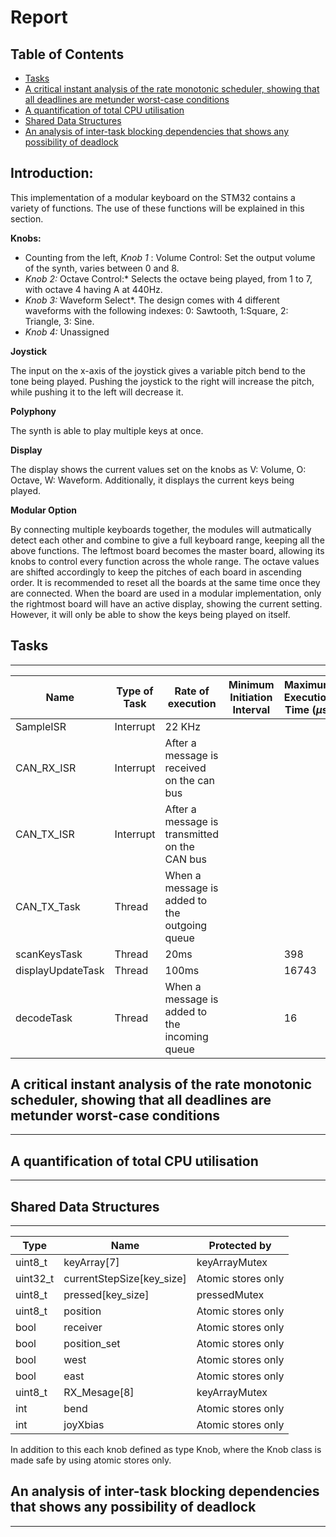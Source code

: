 # Report

## Table of Contents <!-- omit from toc -->
- [Tasks](#tasks)
- [A critical instant analysis of the rate monotonic scheduler, showing that all deadlines are metunder worst-case conditions](#a-critical-instant-analysis-of-the-rate-monotonic-scheduler-showing-that-all-deadlines-are-metunder-worst-case-conditions)
- [A quantification of total CPU utilisation](#a-quantification-of-total-cpu-utilisation)
- [Shared Data Structures](#shared-data-structures)
- [An analysis of inter-task blocking dependencies that shows any possibility of deadlock](#an-analysis-of-inter-task-blocking-dependencies-that-shows-any-possibility-of-deadlock)

## Introduction:

This implementation of a modular keyboard on the STM32 contains a variety of functions. The use of these functions will be explained in this section.

**Knobs:**

- Counting from the left, *Knob 1* : Volume Control: Set the output volume of the synth, varies between 0 and 8.
- *Knob 2:* Octave Control:* Selects the octave being played, from 1 to 7, with octave 4  having A at 440Hz.
- *Knob 3:* Waveform Select*. The design comes with 4 different waveforms with the following indexes: 0: Sawtooth, 1:Square, 2: Triangle, 3: Sine.
- *Knob 4:* Unassigned

**Joystick**

The input on the x-axis of the joystick gives a variable pitch bend to the tone being played. Pushing the joystick to the right will increase the pitch, while pushing it to the left will decrease it.

**Polyphony**

The synth is able to play multiple keys at once.

**Display**

The display shows the current values set on the knobs as V: Volume, O: Octave, W: Waveform. Additionally, it displays the current keys being played.

**Modular Option**

By connecting multiple keyboards together, the modules will autmatically detect each other and combine to give a full keyboard range, keeping all the above functions. The leftmost board becomes the master board, allowing its knobs to control every function across the whole range. The octave values are shifted accordingly to keep the pitches of each board in ascending order. It is recommended to reset all the boards at the same time once they are connected. When the board are used in a modular implementation, only the rightmost board will have an active display, showing the current setting. However, it will only be able to show the keys being played on itself.




## Tasks
___

| Name              | Type of Task | Rate of execution                             | Minimum Initiation Interval  | Maximum Execution Time ($\mu$s) |
|-------------------|--------------|-----------------------------------------------|------------------------------|-----------------------------|
| SampleISR         | Interrupt    | 22 KHz                                        |                              |                             |
| CAN_RX_ISR        | Interrupt    | After a message is received on the can bus    |                              |                             |
| CAN_TX_ISR        | Interrupt    | After a message is transmitted on the CAN bus |                              |                             |
| CAN_TX_Task       | Thread       | When a message is added to the outgoing queue |                              |                             |
| scanKeysTask      | Thread       | 20ms                                          |                              | 398                         |
| displayUpdateTask | Thread       | 100ms                                         |                              | 16743                       |
| decodeTask        | Thread       | When a message is added to the incoming queue |                              | 16                          |


## A critical instant analysis of the rate monotonic scheduler, showing that all deadlines are metunder worst-case conditions
___

## A quantification of total CPU utilisation
___


## Shared Data Structures
___

| Type     | Name                      | Protected by       |
|----------|---------------------------|--------------------|
| uint8_t  | keyArray[7]               | keyArrayMutex      |
| uint32_t | currentStepSize[key_size] | Atomic stores only |
| uint8_t  | pressed[key_size]         | pressedMutex       |
| uint8_t  | position                  | Atomic stores only |
| bool     | receiver                  | Atomic stores only |
| bool     | position_set              | Atomic stores only |
| bool     | west                      | Atomic stores only |
| bool     | east                      | Atomic stores only |
| uint8_t  | RX_Mesage[8]              | keyArrayMutex      |
| int      | bend                      | Atomic stores only |
| int      | joyXbias                  | Atomic stores only |

In addition to this each knob defined as type Knob, where the Knob class is made safe by using atomic stores only.

## An analysis of inter-task blocking dependencies that shows any possibility of deadlock
___

